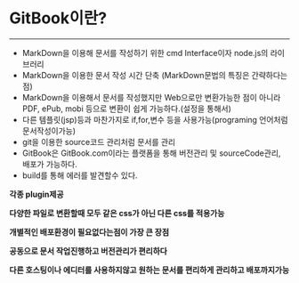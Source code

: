 #  GitBook이란?
***
* MarkDown을 이용해 문서를 작성하기 위한 cmd Interface이자 node.js의 라이브러리
* MarkDown을 이용한 문서 작성 시간 단축 (MarkDown문법의 특징은 간략하다는점)
* MarkDown을 이용해서 문서를 작성했지만 Web으로만 변환가능한 점이 아니라 PDF, ePub, mobi 등으로 변환이 쉽게 가능하다.(설정을 통해서)
* 다른 템플릿(jsp)등과 마찬가지로 if,for,변수 등을 사용가능(programing 언어처럼 문서작성이가능)
* git을 이용한 source코드 관리처럼 문서를 관리
* GitBook은 GitBook.com이라는 플랫폼을 통해 버전관리 및 sourceCode관리, 배포가 가능하다.
* build를 통해 에러를 발견할수 있다.

**각종 plugin제공**

**다양한 파일로 변환할때 모두 같은 css가 아닌 다른 css를 적용가능**

**개별적인 배포환경이 필요없다는점이 가장 큰 장점**

**공동으로 문서 작업진행하고 버전관리가 편리하다**

**다른 호스팅이나 에디터를 사용하지않고 원하는 문서를 편리하게 관리하고 배포까지가능**